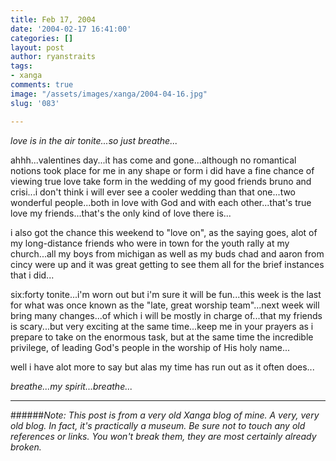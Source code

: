 ```yaml
---
title: Feb 17, 2004
date: '2004-02-17 16:41:00'
categories: []
layout: post
author: ryanstraits
tags:
- xanga
comments: true
image: "/assets/images/xanga/2004-04-16.jpg"
slug: '083'

---
```

<em>love is in the air tonite...so just breathe...</em>

<!-- break -->

ahhh...valentines day...it has come and gone...although no romantical notions took place for me in any shape or form i did have a fine chance of viewing true love take form in the wedding of my good friends bruno and crisi...i don't think i will ever see a cooler wedding than that one...two wonderful people...both in love with God and with each other...that's true love my friends...that's the only kind of love there is...

i also got the chance this weekend to "love on", as the saying goes, alot of my long-distance friends who were in town for the youth rally at my church...all my boys from michigan as well as my buds chad and aaron from cincy were up and it was great getting to see them all for the brief instances that i did...

six:forty tonite...i'm worn out but i'm sure it will be fun...this week is the last for what was once known as the "late, great worship team"...next week will bring many changes...of which i will be mostly in charge of...that my friends is scary...but very exciting at the same time...keep me in your prayers as i prepare to take on the enormous task, but at the same time the incredible privilege, of leading God's people in the worship of His holy name...

well i have alot more to say but alas my time has run out as it often does...

<em>breathe...my spirit...breathe...</em>

---

######*Note: This post is from a very old Xanga blog of mine. A very, very old blog. In fact, it's practically a museum. Be sure not to touch any old references or links. You won't break them, they are most certainly already broken.*